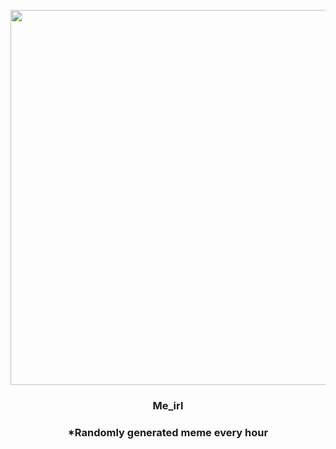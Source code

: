 <p align="center">
        <img src="https://i.redd.it/b84r6rzko1291.jpg" width="600" height="600">
        </p>
        <h3 align="center">Me_irl</h3>
        <h3 align="center">*Randomly generated meme every hour</h3>
    